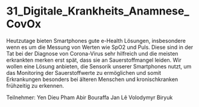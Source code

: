# 31_Digitale_Krankheits_Anamnese_CovOx
Heutzutage bieten Smartphones gute e-Health Lösungen, insbesondere wenn es um die Messung von Werten wie SpO2 und Puls. Diese sind in der Tat bei der Diagnose von Corona-Virus sehr hilfreich und die meisten erkrankten merken erst spät, dass sie an Sauerstoffmangel leiden.  Wir wollen eine Lösung anbieten, die Sensorik unserer Smartphones nutzt, um das Monitoring der Sauerstoffwerte zu ermöglichen und somit Erkrankungen besonders bei älteren Menschen und kronischkranken frühzeitig zu erkennen.

Teilnehmer:
Yen Dieu Pham
Abir Bouraffa
Jan Lê
Volodymyr Biryuk
